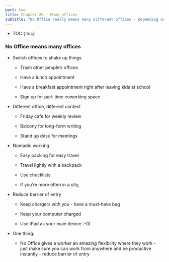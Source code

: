 ```yaml
---
part: two
title: Chapter 26 - Many offices
subtitle: "No Office really means many different offices - depending on how you feel!"
---
```


* TOC
{:toc}

### No Office means many offices

- Switch offices to shake up things

	- Trash other people’s offices

	- Have a lunch appointment

	- Have a breakfast appointment right after leaving kids at school

	- Sign up for part-time coworking space

- Different office, different context

	- Friday cafe for weekly review

	- Balcony for long-form writing

	- Stand up desk for meetings

- Nomadic working

	- Easy packing for easy travel

	- Travel lightly with a backpack

	- Use checklists

	- If you’re more often in a city,

- Reduce barrier of entry

	- Keep chargers with you - have a must-have bag

	- Keep your computer charged

	- Use iPad as your main device :-0)

- One thing:

	- No Office gives a worker an amazing flexibility where they work - just make sure you can work from anywhere and be productive instantly - reduce barrier of entry
